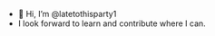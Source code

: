 - 👋 Hi, I’m @latetothisparty1
- I look forward to learn and contribute where I can.

<!---
latetothisparty1/latetothisparty1 is a ✨ special ✨ repository because its `README.md` (this file) appears on your GitHub profile.
You can click the Preview link to take a look at your changes.
--->
